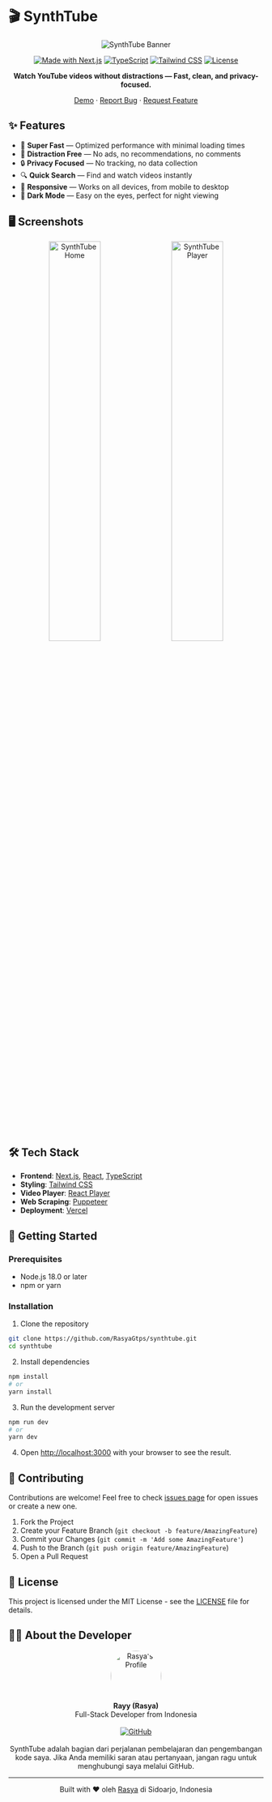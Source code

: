 # 🎬 SynthTube

<div align="center">
  
![SynthTube Banner](https://i.ibb.co/XL92Svw/synthtube-banner.png)

[![Made with Next.js](https://img.shields.io/badge/Made%20with-Next.js-000000?style=for-the-badge&logo=next.js)](https://nextjs.org/)
[![TypeScript](https://img.shields.io/badge/TypeScript-3178C6?style=for-the-badge&logo=typescript&logoColor=white)](https://www.typescriptlang.org/)
[![Tailwind CSS](https://img.shields.io/badge/Tailwind%20CSS-38B2AC?style=for-the-badge&logo=tailwind-css&logoColor=white)](https://tailwindcss.com/)
[![License](https://img.shields.io/badge/License-MIT-green.svg?style=for-the-badge)](LICENSE)

**Watch YouTube videos without distractions — Fast, clean, and privacy-focused.**

[Demo](#) · [Report Bug](https://github.com/RasyaGtps/synthtube/issues) · [Request Feature](https://github.com/RasyaGtps/synthtube/issues)

</div>

## ✨ Features

- 🚀 **Super Fast** — Optimized performance with minimal loading times
- 🎯 **Distraction Free** — No ads, no recommendations, no comments
- 🔒 **Privacy Focused** — No tracking, no data collection
- 🔍 **Quick Search** — Find and watch videos instantly
- 📱 **Responsive** — Works on all devices, from mobile to desktop
- 🌙 **Dark Mode** — Easy on the eyes, perfect for night viewing

## 🖥️ Screenshots

<div align="center">
  <img src="https://i.ibb.co/FXhVtBb/synthtube-home.png" alt="SynthTube Home" width="45%" />
  &nbsp;&nbsp;
  <img src="https://i.ibb.co/BnG7xgF/synthtube-player.png" alt="SynthTube Player" width="45%" />
</div>

## 🛠️ Tech Stack

- **Frontend**: [Next.js](https://nextjs.org/), [React](https://react.dev/), [TypeScript](https://www.typescriptlang.org/)
- **Styling**: [Tailwind CSS](https://tailwindcss.com/)
- **Video Player**: [React Player](https://github.com/cookpete/react-player)
- **Web Scraping**: [Puppeteer](https://pptr.dev/)
- **Deployment**: [Vercel](https://vercel.com/)

## 🚀 Getting Started

### Prerequisites

- Node.js 18.0 or later
- npm or yarn

### Installation

1. Clone the repository
```bash
git clone https://github.com/RasyaGtps/synthtube.git
cd synthtube
```

2. Install dependencies
```bash
npm install
# or
yarn install
```

3. Run the development server
```bash
npm run dev
# or
yarn dev
```

4. Open [http://localhost:3000](http://localhost:3000) with your browser to see the result.

## 🤝 Contributing

Contributions are welcome! Feel free to check [issues page](https://github.com/RasyaGtps/synthtube/issues) for open issues or create a new one.

1. Fork the Project
2. Create your Feature Branch (`git checkout -b feature/AmazingFeature`)
3. Commit your Changes (`git commit -m 'Add some AmazingFeature'`)
4. Push to the Branch (`git push origin feature/AmazingFeature`)
5. Open a Pull Request

## 📝 License

This project is licensed under the MIT License - see the [LICENSE](LICENSE) file for details.

## 👨‍💻 About the Developer

<div align="center">
  <img src="https://avatars.githubusercontent.com/u/RasyaGtps" alt="Rasya's Profile" width="100px" style="border-radius: 50%;" />
  <br />
  <b>Rayy (Rasya)</b>
  <br />
  Full-Stack Developer from Indonesia
  <br /><br />
  <a href="https://github.com/RasyaGtps">
    <img src="https://img.shields.io/badge/GitHub-100000?style=for-the-badge&logo=github&logoColor=white" alt="GitHub" />
  </a>
</div>

<br />

<div align="center">
  SynthTube adalah bagian dari perjalanan pembelajaran dan pengembangan kode saya. 
  Jika Anda memiliki saran atau pertanyaan, jangan ragu untuk menghubungi saya melalui GitHub.
</div>

---

<div align="center">
  Built with ❤️ oleh <a href="https://github.com/RasyaGtps">Rasya</a> di Sidoarjo, Indonesia
</div>
